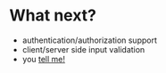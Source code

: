 # What next?

- authentication/authorization support
- client/server side input validation
- you [tell me!](https://github.com/ochrons/scalajs-spa-tutorial/issues)
